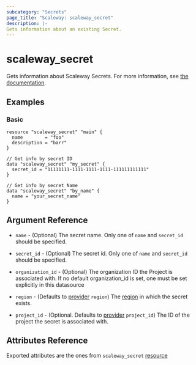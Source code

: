 ```yaml
---
subcategory: "Secrets"
page_title: "Scaleway: scaleway_secret"
description: |-
Gets information about an existing Secret.
---
```


# scaleway_secret

Gets information about Scaleway Secrets.
For more information, see [the documentation](https://developers.scaleway.com/en/products/secret_manager/api/v1alpha1/).

## Examples

### Basic

```hcl
resource "scaleway_secret" "main" {
  name        = "foo"
  description = "barr"
}

// Get info by secret ID
data "scaleway_secret" "my_secret" {
  secret_id = "11111111-1111-1111-1111-111111111111"
}

// Get info by secret Name
data "scaleway_secret" "by_name" {
  name = "your_secret_name"
}
```

## Argument Reference

- `name` - (Optional) The secret name.
  Only one of `name` and `secret_id` should be specified.

- `secret_id` - (Optional) The secret id.
  Only one of `name` and `secret_id` should be specified.

- `organization_id` - (Optional) The organization ID the Project is associated with.
  If no default organization_id is set, one must be set explicitly in this datasource

- `region` - (Defaults to [provider](../index.md#region) `region`) The [region](../guides/regions_and_zones.md#regions) in which the secret exists.

- `project_id` - (Optional. Defaults to [provider](../index.md#project_id) `project_id`) The ID of the
  project the secret is associated with.


## Attributes Reference

Exported attributes are the ones from `scaleway_secret` [resource](../resources/secret.md)
